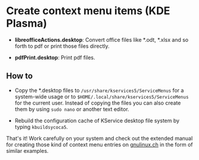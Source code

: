 # Create context menu items (KDE Plasma)

- __libreofficeActions.desktop__: Convert office files like *.odt, *.xlsx and so forth to pdf or print those files directly.
  
- __pdfPrint.desktop__: Print pdf files.

##  How to

- Copy the *.desktop files to ``/usr/share/kservices5/ServiceMenus`` for a system-wide usage or to ``$HOME/.local/share/kservices5/ServiceMenus`` for the current user. 
Instead of copying the files you can also create them by using ``sudo nano`` or another text editor.  

- Rebuild the configuration cache of KService desktop file system by typing ``kbuildsycoca5``.

That's it! Work carefully on your system and check out the extended manual for creating those kind of context menu entries on [gnulinux.ch](https://gnulinux.ch/kontextmen%C3%BC-fuer-dolphin-erstellen) in the form of similar examples.
